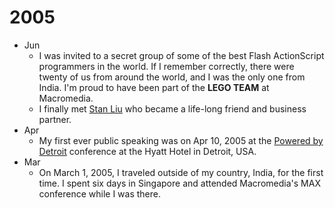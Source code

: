 # 2005

- Jun
	- I was invited to a secret group of some of the best Flash ActionScript programmers in the world. If I remember correctly,  there were twenty of us from around the world, and I was the only one from India. I'm proud to have been part of the **LEGO TEAM** at Macromedia.
	- I finally met [Stan Liu](/2017/stan-liu/) who became a life-long friend and business partner.
- Apr
	- My first ever public speaking was on Apr 10, 2005 at the [Powered by Detroit](/2005/powered-by-detroit-2005/) conference at the Hyatt Hotel in Detroit, USA.
- Mar
	- On March 1, 2005, I traveled outside of my country, India, for the first time. I spent six days in Singapore and attended Macromedia's MAX conference while I was there.